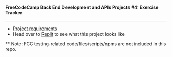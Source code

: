#### FreeCodeCamp Back End Development and APIs Projects #4: Exercise Tracker
---
- [Project requirements](https://www.freecodecamp.org/learn/back-end-development-and-apis/back-end-development-and-apis-projects/exercise-tracker)
- Head over to [Replit](https://exercise-tracker.chung-songyu.repl.co) to see what this project looks like

** Note: FCC testing-related code/files/scripts/npms are not included in this repo.
